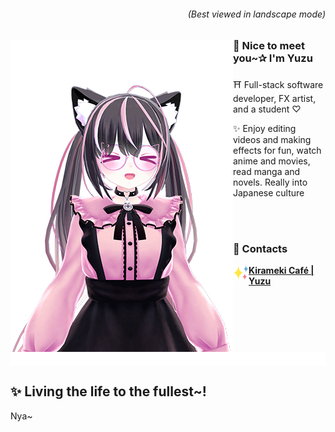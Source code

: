 <body>
  
  <div>
    <div>
      <h6 align="right"> (Best viewed in landscape mode)</h6>
      <img align="left" width="356" height="500" src="https://raw.githubusercontent.com/YuzuZensai/YuzuZensai/main/assets/images/Yuzu.png"/>
      <h3>💝  Nice to meet you~✰ I'm Yuzu</h3>
      <p>⛩️  Full-stack software  developer, FX artist, and a student ♡</p>
      <p>✨ Enjoy editing videos and making effects for fun, watch anime and movies, read manga and novels. Really into Japanese culture</p>
    </div>
    <br/><br/>
    <div>
     <h3>💌 Contacts</h3>
      <a href="https://yuzu.kirameki.cafe" >
        <img align="left" width="25" height="25" src="https://raw.githubusercontent.com/YuzuZensai/YuzuZensai/main/assets/images/Kirameki-Clean.svg"/>
       <b>Kirameki Café | Yuzu</b>
      </a>
    </div>
  </div>

  <img align="center" src="https://raw.githubusercontent.com/YuzuZensai/YuzuZensai/main/assets/images/Line_TopHalf.png"/>
  
  <div>
    <h2>✨ Living the life to the fullest~!</h2>
    <p>Nya~</p>
  <div>

</body>
